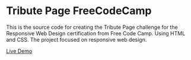 # Tribute Page FreeCodeCamp

This is the source code for creating the Tribute Page challenge for the Responsive Web Design certification from Free Code Camp. Using HTML and CSS. The project focused on responsive web design.

<a href="https://dannyjd.github.io/Tribute_Page_FreeCodeCamp/"> Live Demo </a>
